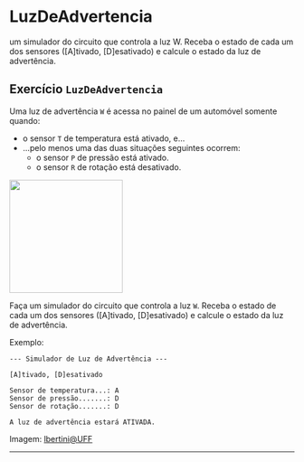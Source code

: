 # LuzDeAdvertencia
um simulador do circuito que controla a luz W. Receba o estado de cada um dos sensores ([A]tivado, [D]esativado) e calcule o estado da luz de advertência.

## Exercício `LuzDeAdvertencia`

Uma luz de advertência `W` é acessa no painel de um automóvel somente quando:

- o sensor `T` de temperatura está ativado, e...
- ...pelo menos uma das duas situações seguintes ocorrem:
  - o sensor `P` de pressão está ativado.
  - o sensor `R` de rotação está desativado.

<img height="200" src="luzadvertencia-automovel.png" alt="">

Faça um simulador do circuito que controla a luz `W`. Receba o estado de cada um dos sensores ([A]tivado, [D]esativado) e calcule o estado da luz de advertência.

Exemplo:

```
--- Simulador de Luz de Advertência ---

[A]tivado, [D]esativado

Sensor de temperatura...: A
Sensor de pressão.......: D
Sensor de rotação.......: D

A luz de advertência estará ATIVADA.
```

Imagem: [lbertini@UFF](https://www.professores.uff.br/lbertini/wp-content/uploads/sites/108/2017/08/Capitulo-3-Portas-Logicas-e-Algebra-Booleana.pdf)

---
